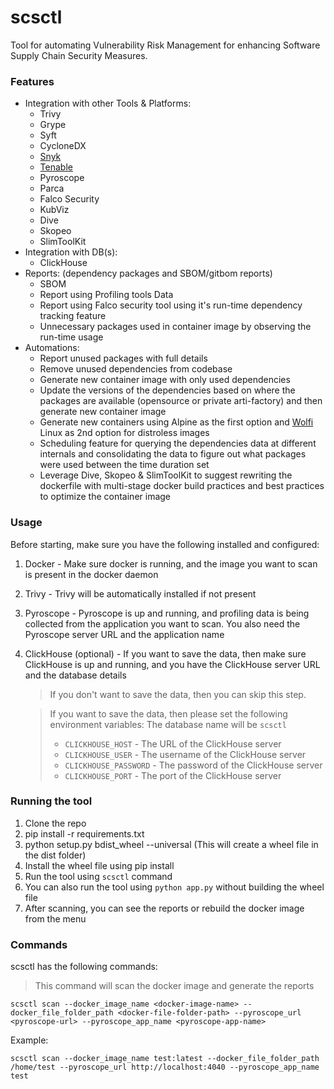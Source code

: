 # scsctl
Tool for automating Vulnerability Risk Management for enhancing Software Supply Chain Security Measures.

### Features
- Integration with other Tools & Platforms:
	- Trivy
	- Grype
	- Syft
	- CycloneDX
	- [Snyk](https://snyk.io/)
 	- [Tenable](https://www.tenable.com/products) 
	- Pyroscope
	- Parca
	- Falco Security
	- KubViz
	- Dive
	- Skopeo
	- SlimToolKit 
- Integration with DB(s):
	- ClickHouse
- Reports: (dependency packages and SBOM/gitbom reports)
	- SBOM
	- Report using Profiling tools Data
	- Report using Falco security tool using it's run-time dependency tracking feature
	- Unnecessary packages used in container image by observing the run-time usage 
- Automations:
	- Report unused packages with full details 
	- Remove unused dependencies from codebase 
	- Generate new container image with only used dependencies 
	- Update the versions of the dependencies based on where the packages are available (opensource or private arti-factory) and then generate new container image
	- Generate new containers using Alpine as the first option and [Wolfi](https://github.com/wolfi-dev) Linux as 2nd option for distroless images
 	- Scheduling feature for querying the dependencies data at different internals and consolidating the data to figure out what packages were used between the time duration set
  	- Leverage Dive, Skopeo & SlimToolKit to suggest rewriting the dockerfile with multi-stage docker build practices and best practices to optimize the container image 


### Usage

Before starting, make sure you have the following installed and configured:

1. Docker - Make sure docker is running, and the image you want to scan is present in the docker daemon
2. Trivy - Trivy will be automatically installed if not present
3. Pyroscope - Pyroscope is up and running, and profiling data is being collected from the application you want to scan. You also need the Pyroscope server URL and the application name
4. ClickHouse (optional) - If you want to save the data, then make sure ClickHouse is up and running, and you have the ClickHouse server URL and the database details
	> If you don't want to save the data, then you can skip this step.

	> If you want to save the data, then please set the following environment variables:
	The database name will be `scsctl`
	> - `CLICKHOUSE_HOST` - The URL of the ClickHouse server
	> - `CLICKHOUSE_USER` - The username of the ClickHouse server
	> - `CLICKHOUSE_PASSWORD` - The password of the ClickHouse server
	> - `CLICKHOUSE_PORT` - The port of the ClickHouse server
	
### Running the tool

1. Clone the repo
2. pip install -r requirements.txt
3. python setup.py bdist_wheel --universal (This will create a wheel file in the dist folder)
4. Install the wheel file using pip install <wheel file name>
5. Run the tool using `scsctl` command
6. You can also run the tool using `python app.py` without building the wheel file
7. After scanning, you can see the reports or rebuild the docker image from the menu


### Commands

scsctl has the following commands:
> This command will scan the docker image and generate the reports
```shell
scsctl scan --docker_image_name <docker-image-name> --docker_file_folder_path <docker-file-folder-path> --pyroscope_url <pyroscope-url> --pyroscope_app_name <pyroscope-app-name>
```
Example:
```shell
scsctl scan --docker_image_name test:latest --docker_file_folder_path /home/test --pyroscope_url http://localhost:4040 --pyroscope_app_name test
```

